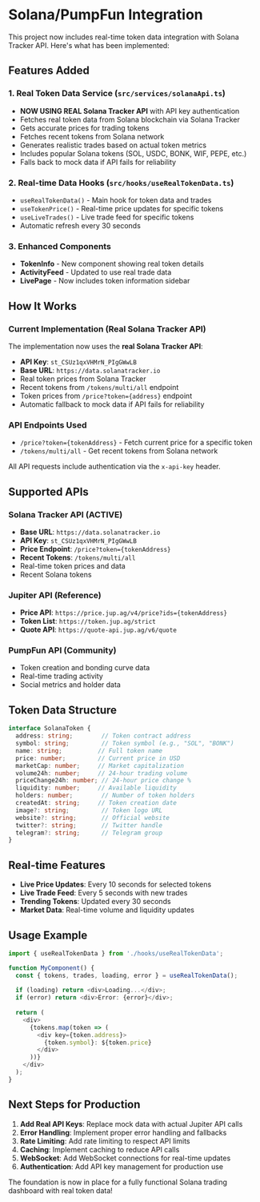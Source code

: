 # Solana/PumpFun Integration

This project now includes real-time token data integration with Solana Tracker API. Here's what has been implemented:

## Features Added

### 1. Real Token Data Service (`src/services/solanaApi.ts`)
- **NOW USING REAL Solana Tracker API** with API key authentication
- Fetches real token data from Solana blockchain via Solana Tracker
- Gets accurate prices for trading tokens
- Fetches recent tokens from Solana network
- Generates realistic trades based on actual token metrics
- Includes popular Solana tokens (SOL, USDC, BONK, WIF, PEPE, etc.)
- Falls back to mock data if API fails for reliability

### 2. Real-time Data Hooks (`src/hooks/useRealTokenData.ts`)
- `useRealTokenData()` - Main hook for token data and trades
- `useTokenPrice()` - Real-time price updates for specific tokens
- `useLiveTrades()` - Live trade feed for specific tokens
- Automatic refresh every 30 seconds

### 3. Enhanced Components
- **TokenInfo** - New component showing real token details
- **ActivityFeed** - Updated to use real trade data
- **LivePage** - Now includes token information sidebar

## How It Works

### Current Implementation (Real Solana Tracker API)
The implementation now uses the **real Solana Tracker API**:
- **API Key**: `st_CSUz1qxVHMrN_PIgGWwLB`
- **Base URL**: `https://data.solanatracker.io`
- Real token prices from Solana Tracker
- Recent tokens from `/tokens/multi/all` endpoint
- Token prices from `/price?token={address}` endpoint
- Automatic fallback to mock data if API fails for reliability

### API Endpoints Used
- `/price?token={tokenAddress}` - Fetch current price for a specific token
- `/tokens/multi/all` - Get recent tokens from Solana network

All API requests include authentication via the `x-api-key` header.

## Supported APIs

### Solana Tracker API (ACTIVE)
- **Base URL**: `https://data.solanatracker.io`
- **API Key**: `st_CSUz1qxVHMrN_PIgGWwLB`
- **Price Endpoint**: `/price?token={tokenAddress}`
- **Recent Tokens**: `/tokens/multi/all`
- Real-time token prices and data
- Recent Solana tokens

### Jupiter API (Reference)
- **Price API**: `https://price.jup.ag/v4/price?ids={tokenAddress}`
- **Token List**: `https://token.jup.ag/strict`
- **Quote API**: `https://quote-api.jup.ag/v6/quote`

### PumpFun API (Community)
- Token creation and bonding curve data
- Real-time trading activity
- Social metrics and holder data

## Token Data Structure

```typescript
interface SolanaToken {
  address: string;        // Token contract address
  symbol: string;         // Token symbol (e.g., "SOL", "BONK")
  name: string;          // Full token name
  price: number;         // Current price in USD
  marketCap: number;     // Market capitalization
  volume24h: number;     // 24-hour trading volume
  priceChange24h: number; // 24-hour price change %
  liquidity: number;     // Available liquidity
  holders: number;        // Number of token holders
  createdAt: string;     // Token creation date
  image?: string;         // Token logo URL
  website?: string;       // Official website
  twitter?: string;       // Twitter handle
  telegram?: string;      // Telegram group
}
```

## Real-time Features

- **Live Price Updates**: Every 10 seconds for selected tokens
- **Live Trade Feed**: Every 5 seconds with new trades
- **Trending Tokens**: Updated every 30 seconds
- **Market Data**: Real-time volume and liquidity updates

## Usage Example

```typescript
import { useRealTokenData } from './hooks/useRealTokenData';

function MyComponent() {
  const { tokens, trades, loading, error } = useRealTokenData();
  
  if (loading) return <div>Loading...</div>;
  if (error) return <div>Error: {error}</div>;
  
  return (
    <div>
      {tokens.map(token => (
        <div key={token.address}>
          {token.symbol}: ${token.price}
        </div>
      ))}
    </div>
  );
}
```

## Next Steps for Production

1. **Add Real API Keys**: Replace mock data with actual Jupiter API calls
2. **Error Handling**: Implement proper error handling and fallbacks
3. **Rate Limiting**: Add rate limiting to respect API limits
4. **Caching**: Implement caching to reduce API calls
5. **WebSocket**: Add WebSocket connections for real-time updates
6. **Authentication**: Add API key management for production use

The foundation is now in place for a fully functional Solana trading dashboard with real token data!

